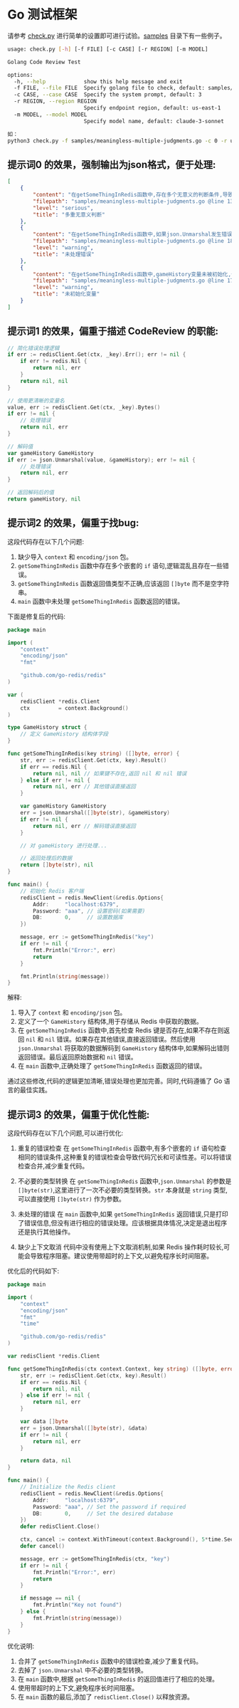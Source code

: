 # Go 测试框架

请参考 [check.py](check.py) 进行简单的设置即可进行试验。[samples](samples) 目录下有一些例子。

```bash
usage: check.py [-h] [-f FILE] [-c CASE] [-r REGION] [-m MODEL]

Golang Code Review Test

options:
  -h, --help            show this help message and exit
  -f FILE, --file FILE  Specify golang file to check, default: samples/meaningless-multiple-judgments.go
  -c CASE, --case CASE  Specify the system prompt, default: 3
  -r REGION, --region REGION
                        Specify endpoint region, default: us-east-1
  -m MODEL, --model MODEL
                        Specify model name, default: claude-3-sonnet

如：
python3 check.py -f samples/meaningless-multiple-judgments.go -c 0 -r us-east-1 -m claude-3-sonnet

```

## 提示词0 的效果，强制输出为json格式，便于处理:

```json
[
    {
        "content": "在getSomeThingInRedis函数中,存在多个无意义的判断条件,导致代码冗余和可读性差。例如,err != goSdkRedis.ErrNotFound && err != nil可以简化为err != nil,因为如果err等于goSdkRedis.ErrNotFound,则err != nil也为真。同样的,err != nil && err != redis.Nil也可以简化为err != nil。这些多余的判断会增加代码复杂性,降低可维护性。",
        "filepath": "samples/meaningless-multiple-judgments.go @line 13-22",
        "level": "serious",
        "title": "多重无意义判断"
    },
    {
        "content": "在getSomeThingInRedis函数中,如果json.Unmarshal发生错误,代码直接返回空字符串,而没有记录或处理错误。这可能会导致潜在的bug或数据丢失。建议在发生错误时记录错误信息,或返回适当的错误值。",
        "filepath": "samples/meaningless-multiple-judgments.go @line 18",
        "level": "warning",
        "title": "未处理错误"
    },
    {
        "content": "在getSomeThingInRedis函数中,gameHistory变量未被初始化,但在json.Unmarshal中被使用。这可能会导致空指针异常或其他未定义的行为。建议在使用前先初始化gameHistory变量。",
        "filepath": "samples/meaningless-multiple-judgments.go @line 17",
        "level": "warning",
        "title": "未初始化变量"
    }
]
```

## 提示词1 的效果，偏重于描述 CodeReview 的职能:

```go
// 简化错误处理逻辑
if err := redisClient.Get(ctx, _key).Err(); err != nil {
    if err != redis.Nil {
        return nil, err
    }
    return nil, nil
}

// 使用更清晰的变量名
value, err := redisClient.Get(ctx, _key).Bytes()
if err != nil {
    // 处理错误
    return nil, err
}

// 解码值
var gameHistory GameHistory
if err := json.Unmarshal(value, &gameHistory); err != nil {
    // 处理错误
    return nil, err
}

// 返回解码后的值
return gameHistory, nil
```

## 提示词2 的效果，偏重于找bug:

这段代码存在以下几个问题:

1. 缺少导入 `context` 和 `encoding/json` 包。
2. `getSomeThingInRedis` 函数中存在多个嵌套的 `if` 语句,逻辑混乱且存在一些错误。
3. `getSomeThingInRedis` 函数返回值类型不正确,应该返回 `[]byte` 而不是空字符串。
4. `main` 函数中未处理 `getSomeThingInRedis` 函数返回的错误。

下面是修复后的代码:

```go
package main

import (
    "context"
    "encoding/json"
    "fmt"

    "github.com/go-redis/redis"
)

var (
    redisClient *redis.Client
    ctx         = context.Background()
)

type GameHistory struct {
    // 定义 GameHistory 结构体字段
}

func getSomeThingInRedis(key string) ([]byte, error) {
    str, err := redisClient.Get(ctx, key).Result()
    if err == redis.Nil {
        return nil, nil // 如果键不存在,返回 nil 和 nil 错误
    } else if err != nil {
        return nil, err // 其他错误直接返回
    }

    var gameHistory GameHistory
    err = json.Unmarshal([]byte(str), &gameHistory)
    if err != nil {
        return nil, err // 解码错误直接返回
    }

    // 对 gameHistory 进行处理...

    // 返回处理后的数据
    return []byte(str), nil
}

func main() {
    // 初始化 Redis 客户端
    redisClient = redis.NewClient(&redis.Options{
        Addr:     "localhost:6379",
        Password: "aaa", // 设置密码(如果需要)
        DB:       0,     // 设置数据库
    })

    message, err := getSomeThingInRedis("key")
    if err != nil {
        fmt.Println("Error:", err)
        return
    }

    fmt.Println(string(message))
}
```

解释:

1. 导入了 `context` 和 `encoding/json` 包。
2. 定义了一个 `GameHistory` 结构体,用于存储从 Redis 中获取的数据。
3. 在 `getSomeThingInRedis` 函数中,首先检查 Redis 键是否存在,如果不存在则返回 `nil` 和 `nil` 错误。如果存在其他错误,直接返回错误。然后使用 `json.Unmarshal` 将获取的数据解码到 `GameHistory` 结构体中,如果解码出错则返回错误。最后返回原始数据和 `nil` 错误。
4. 在 `main` 函数中,正确处理了 `getSomeThingInRedis` 函数返回的错误。

通过这些修改,代码的逻辑更加清晰,错误处理也更加完善。同时,代码遵循了 Go 语言的最佳实践。

## 提示词3 的效果，偏重于优化性能:

这段代码存在以下几个问题,可以进行优化:

1. 重复的错误检查
在 `getSomeThingInRedis` 函数中,有多个嵌套的 `if` 语句检查相同的错误条件,这种重复的错误检查会导致代码冗长和可读性差。可以将错误检查合并,减少重复代码。

2. 不必要的类型转换
在 `getSomeThingInRedis` 函数中,`json.Unmarshal` 的参数是 `[]byte(str)`,这里进行了一次不必要的类型转换。`str` 本身就是 `string` 类型,可以直接使用 `[]byte(str)` 作为参数。

3. 未处理的错误
在 `main` 函数中,如果 `getSomeThingInRedis` 返回错误,只是打印了错误信息,但没有进行相应的错误处理。应该根据具体情况,决定是退出程序还是执行其他操作。

4. 缺少上下文取消
代码中没有使用上下文取消机制,如果 Redis 操作耗时较长,可能会导致程序阻塞。建议使用带超时的上下文,以避免程序长时间阻塞。

优化后的代码如下:

```go
package main

import (
    "context"
    "encoding/json"
    "fmt"
    "time"

    "github.com/go-redis/redis"
)

var redisClient *redis.Client

func getSomeThingInRedis(ctx context.Context, key string) ([]byte, error) {
    str, err := redisClient.Get(ctx, key).Result()
    if err == redis.Nil {
        return nil, nil
    } else if err != nil {
        return nil, err
    }

    var data []byte
    err = json.Unmarshal([]byte(str), &data)
    if err != nil {
        return nil, err
    }

    return data, nil
}

func main() {
    // Initialize the Redis client
    redisClient = redis.NewClient(&redis.Options{
        Addr:     "localhost:6379",
        Password: "aaa", // Set the password if required
        DB:       0,     // Set the desired database
    })
    defer redisClient.Close()

    ctx, cancel := context.WithTimeout(context.Background(), 5*time.Second)
    defer cancel()

    message, err := getSomeThingInRedis(ctx, "key")
    if err != nil {
        fmt.Println("Error:", err)
        return
    }

    if message == nil {
        fmt.Println("Key not found")
    } else {
        fmt.Println(string(message))
    }
}
```

优化说明:

1. 合并了 `getSomeThingInRedis` 函数中的错误检查,减少了重复代码。
2. 去掉了 `json.Unmarshal` 中不必要的类型转换。
3. 在 `main` 函数中,根据 `getSomeThingInRedis` 的返回值进行了相应的处理。
4. 使用带超时的上下文,避免程序长时间阻塞。
5. 在 `main` 函数的最后,添加了 `redisClient.Close()` 以释放资源。
